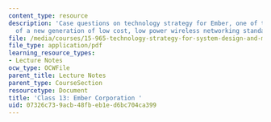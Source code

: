 ```yaml
---
content_type: resource
description: 'Case questions on technology strategy for Ember, one of the pioneers
  of a new generation of low cost, low power wireless networking standards. '
file: /media/courses/15-965-technology-strategy-for-system-design-and-management-spring-2009/07326c739acb48fbeb1ed6bc704ca399_MIT15_965S09_case13.pdf
file_type: application/pdf
learning_resource_types:
- Lecture Notes
ocw_type: OCWFile
parent_title: Lecture Notes
parent_type: CourseSection
resourcetype: Document
title: 'Class 13: Ember Corporation '
uid: 07326c73-9acb-48fb-eb1e-d6bc704ca399
---
```


